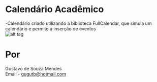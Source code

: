 Calendário Acadêmico
===================

-Calendário criado utilizando a biblioteca FullCalendar, que simula um calendário e permite a inserção de eventos<br>
![alt tag](http://i.imgur.com/8HCLgiX.jpg)

Por
==================
Gustavo de Souza Mendes<br>
Email - gugutb@hotmail.com
